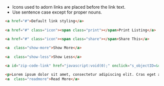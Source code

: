 - Icons used to adorn links are placed before the link text.
 - Use sentence case except for proper nouns.

```html
<a href="#">Default link styling</a>
	
<a href="#" class="icon"><span class="print"></span>Print Listing</a> 

<a href="#" class="icon"><span class="share"></span>Share This</a>	
	
<a  class="show-more">Show More</a>	
	
<a  class="show-less">Show Less</a>	

<a id="zip-code-link" href="javascript:void(0);" onclick="s_objectID=&quot;within 50 miles of 60622_1&quot;;return this.s_oc?this.s_oc(e):true">within  50  miles of 60622</a>

<p>Lorem ipsum dolor sit amet, consectetur adipiscing elit. Cras eget aliquam odio. Phasellus viverra elit sit amet magna vestibulum tincidunt vestibulum sapien vulputate. </p>
<a  class="readmore">Read More</a>
```